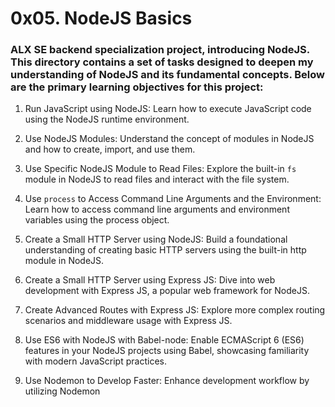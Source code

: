 # 0x05. NodeJS Basics

### ALX SE backend specialization project, introducing NodeJS. This directory contains a set of tasks designed to deepen my understanding of NodeJS and its fundamental concepts. Below are the primary learning objectives for this project:

1. Run JavaScript using NodeJS: Learn how to execute JavaScript code using the NodeJS runtime environment.

2. Use NodeJS Modules: Understand the concept of modules in NodeJS and how to create, import, and use them.

3. Use Specific NodeJS Module to Read Files: Explore the built-in `fs` module in NodeJS to read files and interact with the file system.

4. Use `process` to Access Command Line Arguments and the Environment: Learn how to access command line arguments and environment variables using the process object.

5. Create a Small HTTP Server using NodeJS: Build a foundational understanding of creating basic HTTP servers using the built-in http module in NodeJS.

6. Create a Small HTTP Server using Express JS: Dive into web development with Express JS, a popular web framework for NodeJS.

7. Create Advanced Routes with Express JS: Explore more complex routing scenarios and middleware usage with Express JS.

8. Use ES6 with NodeJS with Babel-node: Enable ECMAScript 6 (ES6) features in your NodeJS projects using Babel, showcasing familiarity with modern JavaScript practices.

9. Use Nodemon to Develop Faster: Enhance development workflow by utilizing Nodemon
